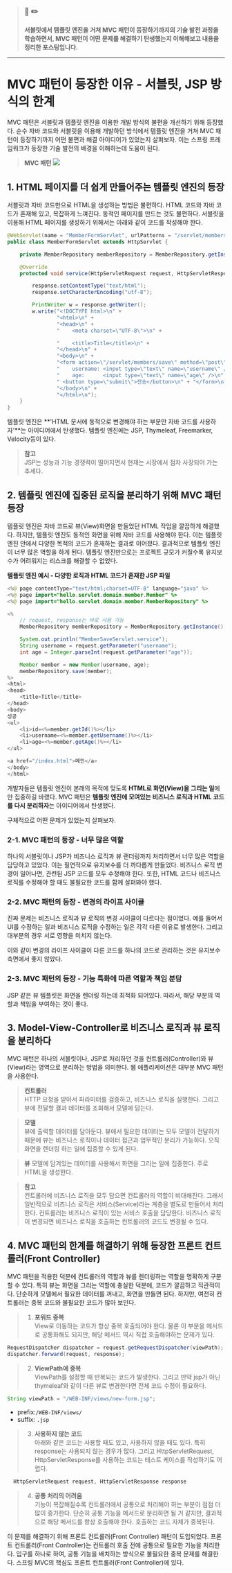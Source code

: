 > ### 📖 ✏️ 
> **서블릿에서 템플릿 엔진을 거쳐 MVC 패턴이 등장하기까지의 기술 발전 과정을 학습하면서, MVC 패턴이 어떤 문제를 해결하기 탄생했는지 이해해보고 내용을 정리한 포스팅입니다.**

---

# MVC 패턴이 등장한 이유 - 서블릿, JSP 방식의 한계


MVC 패턴은 서블릿과 템플릿 엔진을 이용한 개발 방식의 불편을 개선하기 위해 등장했다. 순수 자바 코드와 서블릿을 이용해 개발하던 방식에서 템플릿 엔진을 거쳐 MVC 패턴이 등장하기까지 어떤 불편과 해결 아이디어가 있었는지 살펴보자. 이는 스프링 프레임워크가 등장한 기술 발전의 배경을 이해하는데 도움이 된다.


> **MVC 패턴** 
![](https://images.velog.io/images/woply/post/9686420c-1565-445a-aca4-abc35dde2657/image.png)


## 1. HTML 페이지를 더 쉽게 만들어주는 템플릿 엔진의 등장

서블릿과 자바 코드만으로 HTML을 생성하는 방법은 불편하다. HTML 코드와 자바 코드가 혼재해 있고, 복잡하게 느껴진다. 동적인 페이지를 만드는 것도 불편하다. 서블릿을 이용해 HTML 페이지를 생성하기 위해서는 아래와 같이 코드를 작성해야 한다. 

```java
@WebServlet(name = "MemberFormServlet", urlPatterns = "/servlet/members/new-form")
public class MemberFormServlet extends HttpServlet {

    private MemberRepository memberRepository = MemberRepository.getInstance();

    @Override
    protected void service(HttpServletRequest request, HttpServletResponse response) throws ServletException, IOException {

        response.setContentType("text/html");
        response.setCharacterEncoding("utf-8");

        PrintWriter w = response.getWriter();
        w.write("<!DOCTYPE html>\n" +
                "<html>\n" +
                "<head>\n" +
                "    <meta charset=\"UTF-8\">\n" +

                "    <title>Title</title>\n" +
                "</head>\n" +
                "<body>\n" +
                "<form action=\"/servlet/members/save\" method=\"post\">\n" +
                "    username: <input type=\"text\" name=\"username\" />\n" +
                "    age:      <input type=\"text\" name=\"age\" />\n" +
                " <button type=\"submit\">전송</button>\n" + "</form>\n" +
                "</body>\n" +
                "</html>\n");
    }
}
```

템플릿 엔진은 **'HTML 문서에 동적으로 변경해야 하는 부분만 자바 코드를 사용하자'**는 아이디어에서 탄생했다. 템플릿 엔진에는 JSP, Thymeleaf, Freemarker, Velocity등이 있다. 

> **참고**   
JSP는 성능과 기능 경쟁력이 떨어지면서 현재는 시장에서 점차 사장되어 가는 추세다. 

## 2. 템플릿 엔진에 집중된 로직을 분리하기 위해 MVC 패턴 등장

템플릿 엔진은 자바 코드로 뷰(View)화면을 만들었던 HTML 작업을 깔끔하게 해결했다. 하지만, 템플릿 엔진도 동적인 화면을 위해 자바 코드를 사용해야 한다. 이는 템플릿 엔진 안에서 다양한 목적의 코드가 혼재하는 결과로 이어졌다. 결과적으로 템플릿 엔진이 너무 많은 역할을 하게 된다. 템플릿 엔진만으로는 프로젝트 규모가 커질수록 유지보수가 어려워지는 리스크를 해결할 수 없었다. 

**템플릿 엔진 예시 - 다양한 로직과 HTML 코드가 혼재한 JSP 파일**
```java
<%@ page contentType="text/html;charset=UTF-8" language="java" %>
<%@ page import="hello.servlet.domain.member.Member" %>
<%@ page import="hello.servlet.domain.member.MemberRepository" %>

<%
    // request, response는 바로 사용 가능
    MemberRepository memberRepository = MemberRepository.getInstance();

    System.out.println("MemberSaveServlet.service");
    String username = request.getParameter("username");
    int age = Integer.parseInt(request.getParameter("age"));

    Member member = new Member(username, age);
    memberRepository.save(member);
%>
<html>
<head>
    <title>Title</title>
</head>
<body>
성공
<ul>
    <li>id=<%=member.getId()%></li>
    <li>username=<%=member.getUsername()%></li>
    <li>age=<%=member.getAge()%></li>
</ul>

<a href="/index.html">메인</a>
</body>
</html>
```

개발자들은 템플릿 엔진이 본래의 목적에 맞도록 **HTML로 화면(View)을 그리는 일**에만 집중하길 바랬다. MVC 패턴은 **템플릿 엔진에 모여있는 비즈니스 로직과 HTML 코드를 다시 분리하자**는 아이디어에서 탄생했다. 

구체적으로 어떤 문제가 있었는지 살펴보자.


### 2-1. MVC 패턴의 등장 - 너무 많은 역할

하나의 서블릿이나 JSP가 비즈니스 로직과 뷰 랜더링까지 처리하면서 너무 많은 역할을 담당하고 있었다. 이는 필연적으로 유지보수를 더 까다롭게 만들었다. 비즈니스 로직 변경이 일어나면, 관련된 JSP 코드를 모두 수정해야 한다. 또한, HTML 코드나 비즈니스 로직를 수정해야 할 때도 불필요한 코드를 함께 살펴봐야 했다.

### 2-2. MVC 패턴의 등장 - 변경의 라이프 사이클 

진짜 문제는 비즈니스 로직과 뷰 로직의 변경 사이클이 다르다는 점이었다. 예를 들어서 UI를 수정하는 일과 비즈니스 로직을 수정하는 일은 각각 다른 이유로 발생한다. 그리고 대부분의 경우 서로 영향을 미치지 않는다. 

이와 같이 변경의 라이프 사이클이 다른 코드를 하나의 코드로 관리하는 것은 유지보수 측면에서 좋지 않았다.


### 2-3. MVC 패턴의 등장 - 기능 특화에 따른 역할과 책임 분담 

JSP 같은 뷰 템플릿은 화면을 렌더링 하는데 최적화 되어있다. 따라서, 해당 부분의 역할과 책임을 부여하는 것이 좋다.


## 3. Model-View-Controller로 비즈니스 로직과 뷰 로직을 분리하다

MVC 패턴은 하나의 서블릿이나, JSP로 처리하던 것을 컨트롤러(Controller)와 뷰(View)라는 영역으로 분리하는 방법을 의미한다. 웹 애플리케이션은 대부분 MVC 패턴을 사용한다. 


> **컨트롤러**   
> HTTP 요청을 받아서 파라미터를 검증하고, 비즈니스 로직을 실행한다. 그리고 뷰에 전달할 결과 데이터를 조회해서 모델에 담는다. 

> **모델**   
> 뷰에 출력할 데이터를 담아둔다. 뷰에서 필요한 데이터는 모두 모델이 전달하기 때문에 뷰는 비즈니스 로직이나 데이터 접근과 업무적인 분리가 가능하다. 오직 화면을 렌더링 하는 일에 집중할 수 있게 된다. 

> **뷰**
> 모델에 담겨있는 데이터를 사용해서 화면을 그리는 일에 집중한다. 주로 HTML을 생성한다.

> **참고**   
> 컨트롤러에 비즈니스 로직을 모두 담으면 컨트롤러의 역할이 비대해진다. 그래서 일반적으로 비즈니스 로직은 서비스(Service)라는 계층을 별도로 만들어서 처리한다. 컨트롤러는 비즈니스 로직이 있는 서비스 호출을 담당한다. 비즈니스 로직이 변경되면 비즈니스 로직을 호출하는 컨트롤러의 코드도 변경될 수 있다.





## 4. MVC 패턴의 한계를 해결하기 위해 등장한 프론트 컨트롤러(Front Controller)


MVC 패턴을 적용한 덕분에 컨트롤러의 역할과 뷰를 렌더링하는 역할을 명확하게 구분할 수 있다. 특히 뷰는 화면을 그리는 역할에 충실한 덕분에, 코드가 깔끔하고 직관적이다. 단순하게 모델에서 필요한 데이터를 꺼내고, 화면을 만들면 된다. 하지만, 여전히 컨트롤러는 중복 코드와 불필요한 코드가 많아 보인다.

> 1. **포워드 중복**  
> View로 이동하는 코드가 항상 중복 호출되어야 한다. 물론 이 부분을 메서드로 공통화해도 되지만, 해당 메서드 역시 직접 호출해야하는 문제가 있다. 
```java
RequestDispatcher dispatcher = request.getRequestDispatcher(viewPath);
dispatcher.forward(request, response);
```



> 2. **ViewPath에 중복**   
> ViewPath를 설정할 때 반복되는 코드가 발생한다. 그리고 만약 jsp가 아닌 thymeleaf와 같이 다른 뷰로 변경한다면 전체 코드 수정이 필요하다. 
```java 
String viewPath = "/WEB-INF/views/new-form.jsp";
```
- prefix:`/WEB-INF/views/`
- suffix: `.jsp`  

> 3. **사용하지 않는 코드**   
> 아래와 같은 코드는 사용할 때도 있고, 사용하지 않을 때도 있다. 특히 response는 사용되지 않는 경우가 많다. 그리고 HttpServletRequest, HttpServletResponse를 사용하는 코드는 테스트 케이스를 작성하기도 어렵다.  
```java
  HttpServletRequest request, HttpServletResponse response
```

> 4. **공통 처리의 어려움**  
> 기능이 복잡해질수록 컨트롤러에서 공통으로 처리해야 하는 부분이 점점 더 많이 증가한다. 단순히 공통 기능을 메서드로 분리하면 될 거 같지만, 결과적으로 해당 메서드를 항상 호출해야 한다. 호출하는 코드 자체가 중복된다.


이 문제를 해결하기 위해 프론트 컨트롤러(Front Controller) 패턴이 도입되었다. 프론트 컨트롤러(Front Controller)는 컨트롤러 호출 전에 공통으로 필요한 기능을 처리한다. 입구를 하나로 하여, 공통 기능을 배치하는 방식으로 불필요한 중복 문제를 해결한다. 스프링 MVC의 핵심도 프론트 컨트롤러(Front Controller)에 있다.

